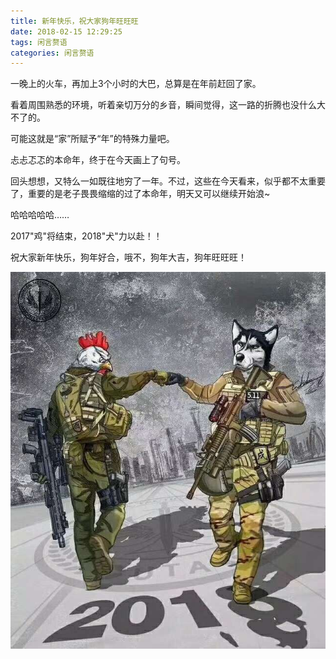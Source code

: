 ```yaml
---
title: 新年快乐，祝大家狗年旺旺旺
date: 2018-02-15 12:29:25
tags: 闲言赘语
categories: 闲言赘语
---
```


一晚上的火车，再加上3个小时的大巴，总算是在年前赶回了家。

看着周围熟悉的环境，听着亲切万分的乡音，瞬间觉得，这一路的折腾也没什么大不了的。

可能这就是“家”所赋予“年”的特殊力量吧。

忐忐忑忑的本命年，终于在今天画上了句号。

回头想想，又特么一如既往地穷了一年。不过，这些在今天看来，似乎都不太重要了，重要的是老子畏畏缩缩的过了本命年，明天又可以继续开始浪~

哈哈哈哈哈……

2017"鸡"将结束，2018"犬"力以赴！！

祝大家新年快乐，狗年好合，哦不，狗年大吉，狗年旺旺旺！

![大吉大利，今晚吃鸡](/images/2018.jpg)